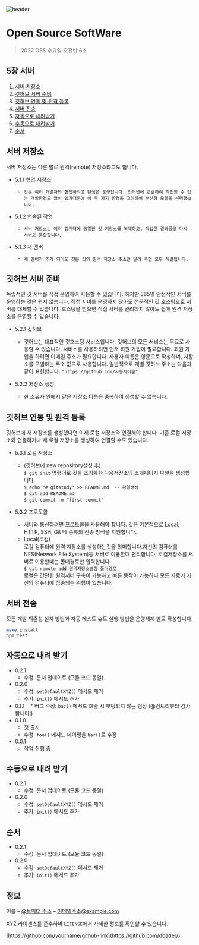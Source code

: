 ![header](https://capsule-render.vercel.app/api?type=wave&color=auto&height=300&section=header&text=2022%20OSS%20TeamProject&fontSize=60)



# Open Source SoftWare 
> 2022 OSS 수요일 오전반 6조



## 5장 서버
1. [서버 저장소](#서버-저장소)
2. [깃허브 서버 준비](#깃허브-서버-준비)
3. [깃허브 연동 및 원격 등록](#깃허브-연동-및-원격-등록)
4. [서버 전송](#서버-전송)
5. [자동으로 내려받기](#자동으로-내려받기)
6. [수동으로 내려받기](#수동으로-내려받기)
7. [순서](#순서)

## 서버 저장소

서버 저장소는 다른 말로 원격(remote) 저장소라고도 합니다.
- 5.1.1 협업 저장소

    - ```깃은 여러 개발자와 협업하려고 탄생한 도구입니다. 인터넷에 연결하여 작업할 수 없는 개발환경도 많이 있기때문에 이 두 가지 환경을 고려하여 분산형 모델을 선택했습니다.```

- 5.1.2 연속된 작업
  - ```서버 저장소는 여러 컴퓨터에 동일한 깃 저장소를 복제하고, 작업한 결과물을 다시 서버로 통합합니다.```

- 5.1.3 새 멤버
    - ```새 멤버가 추가 되어도 깃은 깃의 원격 저장소 주소만 알려 주면 모두 해결됩니다.```

## 깃허브 서버 준비
독립적인 깃 서버를 직접 운영하여 사용할 수 있습니다. 하지만 365일 안정적인 서버를 운영하는 것은 쉽지 않습니다. 직접 서버를 운영하지 않아도 전문적인 깃 호스팅으로 서버를 대체할 수 있습니다. 호스팅을 받으면 직접 서버를 관리하지 않아도 쉽게 원격 저장소를 운영할 수 있습니다.

- 5.2.1 깃허브

    - 깃허브는 대표적인 깃호스팅 서비스입니다. 깃허브의 모든 서비스는 무료로 사용할 수 있습니다. 서비스를 사용하려면 먼저 회원 가입이 필요합니다. 회원 가입을 하려면 이메일 주소가 필요합니다. 사용자 이름은 영문으로 작성하며, 저장소를 구별하는 주소 값으로 사용합니다. 일반적으로 개별 깃허브 주소는 다음과 같이 표현합니다.  ```"https://github.com/사용자이름"``` 

- 5.2.2 저장소 생성
  - 한 소유자 안에서 같은 저장소 이름은 중복하여 생성할 수 없습니다.


## 깃허브 연동 및 원격 등록
깃허브에 새 저장소를 생성했다면 이제 로컬 저장소와 연결해야 합니다. 기존 로컬 저장소와 연결하거나 새 로컬 저장소를 생성하여 연결할 수도 있습니다.

- 5.3.1 로컬 저장소

    - (깃허브에 new repository생성 후)   
    ```$ git init``` 명령어로 깃을 초기화한 다음저장소의 소개페이지 파일을 생성합니다.  
 ```$ echo "# gitstudy" >> README.md  -- 파일생성```  
   ```$ git add README.md```    
    ```$ git commit -m "first commit"```

- 5.3.2 프로토콜
  - 서버와 통신하려면 프로토콜을 사용해야 합니다. 깃은 기본적으로 Local, HTTP, SSH, Git 네 종류의 전송 방식을 지원합니다.
  - Local(로컬)  
  로컬 컴퓨터에 원격 저장소를 생성하는것을 의미합니다.자신의 컴퓨터를 NFS(Network File System)등 서버로 이용할때 편리합니다. 로컬저장소를 서버로 이용할때는 폴더경로만 입력합니다.   
  ```$ git remote add 원격저장소별칭 폴더경로```   
  로컬은 간단한 원격서버 구축이 가능하고 빠른 동작이 가능하나 모든 자료가 자신의 컴퓨터에 집중되는 위험이 있습니다.  


## 서버 전송

모든 개발 의존성 설치 방법과 자동 테스트 슈트 실행 방법을 운영체제 별로 작성합니다.

```sh
make install
npm test
```

## 자동으로 내려 받기

* 0.2.1
    * 수정: 문서 업데이트 (모듈 코드 동일)
* 0.2.0
    * 수정: `setDefaultXYZ()` 메서드 제거
    * 추가: `init()` 메서드 추가
* 0.1.1
    * 버그 수정: `baz()` 메서드 호출 시 부팅되지 않는 현상 (@컨트리뷰터 감사합니다!)
* 0.1.0
    * 첫 출시
    * 수정: `foo()` 메서드 네이밍을 `bar()`로 수정
* 0.0.1
    * 작업 진행 중

## 수동으로 내려 받기

* 0.2.1
    * 수정: 문서 업데이트 (모듈 코드 동일)
* 0.2.0
    * 수정: `setDefaultXYZ()` 메서드 제거
    * 추가: `init()` 메서드 추가

## 순서

* 0.2.1
    * 수정: 문서 업데이트 (모듈 코드 동일)
* 0.2.0
    * 수정: `setDefaultXYZ()` 메서드 제거
    * 추가: `init()` 메서드 추가

## 정보

이름 – [@트위터 주소](https://twitter.com/dbader_org) – 이메일주소@example.com

XYZ 라이센스를 준수하며 ``LICENSE``에서 자세한 정보를 확인할 수 있습니다.

[https://github.com/yourname/github-link](https://github.com/dbader/)
